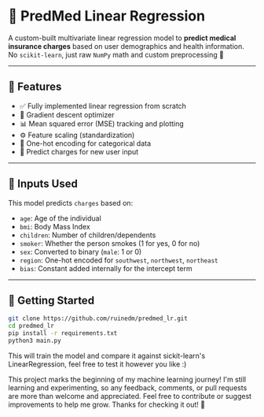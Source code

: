 # 🏥 PredMed Linear Regression

A custom-built multivariate linear regression model to **predict medical insurance charges** based on user demographics and health information.  
No `scikit-learn`, just raw `NumPy` math and custom preprocessing 🚀

---

## 📌 Features

- ✅ Fully implemented linear regression from scratch
- 🔁 Gradient descent optimizer
- 📊 Mean squared error (MSE) tracking and plotting
- ⚙️ Feature scaling (standardization)
- 🧠 One-hot encoding for categorical data
- 🧪 Predict charges for new user input

---

## 🧮 Inputs Used

This model predicts `charges` based on:

- `age`: Age of the individual
- `bmi`: Body Mass Index
- `children`: Number of children/dependents
- `smoker`: Whether the person smokes (1 for yes, 0 for no)
- `sex`: Converted to binary (`male`: 1 or 0)
- `region`: One-hot encoded for `southwest`, `northwest`, `northeast`
- `bias`: Constant added internally for the intercept term

---

## 🚀 Getting Started

```bash
git clone https://github.com/ruinedm/predmed_lr.git
cd predmed_lr
pip install -r requirements.txt
python3 main.py
```
This will train the model and compare it against sickit-learn's LinearRegression, feel free to test it however you like :)

This project marks the beginning of my machine learning journey! I'm still learning and experimenting, so any feedback, comments, or pull requests are more than welcome and appreciated. Feel free to contribute or suggest improvements to help me grow. Thanks for checking it out! 🙌


